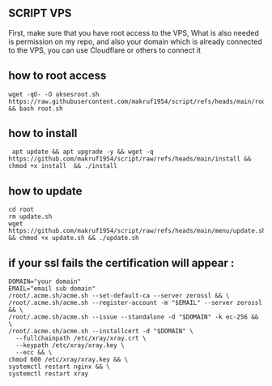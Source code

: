## SCRIPT VPS

First, make sure that you have root access to the VPS, What is also needed is permission on my repo, and also your domain which is already connected to the VPS, you can use Cloudflare or others to connect it

## how to root access
```
wget -qO- -O aksesroot.sh https://raw.githubusercontent.com/makruf1954/script/refs/heads/main/root.sh && bash root.sh
```

## how to install 

```
 apt update && apt upgrade -y && wget -q https://github.com/makruf1954/script/raw/refs/heads/main/install && chmod +x install  && ./install
```

## how to update

```
cd root
rm update.sh
wget https://github.com/makruf1954/script/raw/refs/heads/main/menu/update.sh && chmod +x update.sh && ./update.sh
```

## if your ssl fails the certification will appear :

```
DOMAIN="your domain"
EMAIL="email sub domain"
/root/.acme.sh/acme.sh --set-default-ca --server zerossl && \
/root/.acme.sh/acme.sh --register-account -m "$EMAIL" --server zerossl && \
/root/.acme.sh/acme.sh --issue --standalone -d "$DOMAIN" -k ec-256 && \
/root/.acme.sh/acme.sh --installcert -d "$DOMAIN" \
  --fullchainpath /etc/xray/xray.crt \
  --keypath /etc/xray/xray.key \
  --ecc && \
chmod 600 /etc/xray/xray.key && \
systemctl restart nginx && \
systemctl restart xray

```
